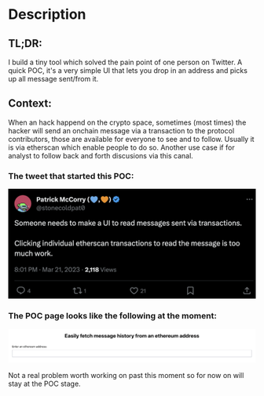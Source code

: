 # Description
## TL;DR: 
I build a tiny tool which solved the pain point of one person on Twitter.
A quick POC, it's a very simple UI that lets you drop in an address and picks up all message sent/from it.


## Context:
When an hack happend on the crypto space, sometimes (most times) the hacker will send an onchain message via a transaction to the protocol contributors, those are available for everyone to see and to follow. Usually it is via etherscan which enable people to do so.
Another use case if for analyst to follow back and forth discusions via this canal.

### The tweet that started this POC:
![alt text](https://github.com/JordaneJL/EthTranscribe/blob/main/public/EthTrascribe_Tweet.png?raw=true)

### The POC page looks like the following at the moment:
![alt text](https://github.com/JordaneJL/EthTranscribe/blob/main/public/EthTranscribe_home.png?raw=true)

Not a real problem worth working on past this moment so for now on will stay at the POC stage.
